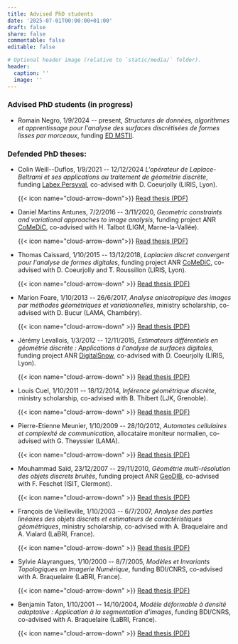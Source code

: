 ```yaml
---
title: Advised PhD students
date: '2025-07-01T00:00:00+01:00'
draft: false
share: false
commentable: false
editable: false

# Optional header image (relative to `static/media/` folder).
header:
  caption: ''
  image: ''
---
```


### Advised PhD students (in progress)

* Romain Negro, 1/9/2024 -- present, *Structures de données, algorithmes et apprentissage pour l'analyse des surfaces discrétisées de formes lisses par morceaux*, funding [ED MSTII](https://edmstii.univ-grenoble-alpes.fr).

### Defended PhD theses:

* Colin Weill--Duflos, 1/9/2021 -- 12/12/2024 *L'opérateur de Laplace-Beltrami et ses applications au traitement de géométrie discrète*, funding [Labex Persyval](https://persyval.univ-grenoble-alpes.fr/), co-advised with D. Coeurjolly (LIRIS, Lyon).

  {{< icon name="cloud-arrow-down">}} [Read thesis (PDF)](https://jacquesolivierlachaud.github.io/uploads/these-weill-duflos.pdf)


* Daniel Martins Antunes, 7/2/2016 -- 3/11/2020, *Geometric constraints and variational approaches to image analysis*, funding project ANR [CoMeDiC](project/comedic), co-advised with  H. Talbot  (LIGM, Marne-la-Vallée).

  {{< icon name="cloud-arrow-down">}} [Read thesis (PDF)](https://jacquesolivierlachaud.github.io/uploads/these-antunes.pdf)

* Thomas Caissard, 1/10/2015 -- 13/12/2018, *Laplacien discret convergent pour l'analyse de formes digitales*, funding project ANR [CoMeDiC](project/comedic), co-advised with  D. Coeurjolly and T. Roussillon (LIRIS, Lyon).

  {{< icon name="cloud-arrow-down" >}} [Read thesis (PDF)](https://jacquesolivierlachaud.github.io/uploads/these-caissard.pdf)

* Marion Foare, 1/10/2013 -- 26/6/2017, *Analyse anisotropique des images par méthodes géométriques et variationnelles*, ministry scholarship, co-advised with  D. Bucur (LAMA, Chambéry).

  {{< icon name="cloud-arrow-down" >}} [Read thesis (PDF)](https://jacquesolivierlachaud.github.io/uploads/these-foare.pdf)

* Jérémy Levallois, 1/3/2012 -- 12/11/2015, *Estimateurs différentiels en géométrie discrète : Applications à l'analyse de surfaces digitales*, funding project ANR [DigitalSnow](project/digital-snow), co-advised with  D. Coeurjolly (LIRIS,  Lyon).

  {{< icon name="cloud-arrow-down" >}} [Read thesis (PDF)](https://jacquesolivierlachaud.github.io/uploads/these-levallois.pdf)

* Louis Cuel, 1/10/2011 -- 18/12/2014, *Inférence géométrique discrète*, ministry scholarship, co-advised with  B. Thibert (LJK, Grenoble).

  {{< icon name="cloud-arrow-down" >}} [Read thesis (PDF)](https://jacquesolivierlachaud.github.io/uploads/these-cuel.pdf)

* Pierre-Etienne Meunier, 1/10/2009 -- 28/10/2012, *Automates cellulaires et complexité de communication*, allocataire moniteur  normalien, co-advised with  G. Theyssier (LAMA).

  {{< icon name="cloud-arrow-down" >}} [Read thesis (PDF)](https://jacquesolivierlachaud.github.io/uploads/these-meunier.pdf)

* Mouhammad Saïd, 23/12/2007 -- 29/11/2010, *Géométrie multi-résolution des objets discrets bruités*, funding project  ANR [GeoDIB](project/geodib), co-advised with  F. Feschet (ISIT, Clermont).

  {{< icon name="cloud-arrow-down" >}} [Read thesis (PDF)](https://jacquesolivierlachaud.github.io/uploads/these-said.pdf)

* François de Vieilleville, 1/10/2003 -- 6/7/2007, *Analyse des parties linéaires des objets discrets et estimateurs de caractéristiques géométriques*, ministry scholarship, co-advised with  A. Braquelaire and A. Vialard (LaBRI, France).

  {{< icon name="cloud-arrow-down" >}} [Read thesis (PDF)](https://jacquesolivierlachaud.github.io/uploads/these-devieilleville.pdf)

* Sylvie Alayrangues, 1/10/2000 -- 8/7/2005, *Modèles et Invariants Topologiques en Imagerie Numérique*, funding BDI/CNRS, co-advised with  A. Braquelaire (LaBRI, France).

  {{< icon name="cloud-arrow-down" >}} [Read thesis (PDF)](https://jacquesolivierlachaud.github.io/uploads/these-alayrangues.pdf)

* Benjamin Taton, 1/10/2001 -- 14/10/2004, *Modèle déformable à densité adaptative : Application à la segmentation d'images*, funding BDI/CNRS, co-advised with  A. Braquelaire (LaBRI, France).

  {{< icon name="cloud-arrow-down" >}} [Read thesis (PDF)](https://jacquesolivierlachaud.github.io/uploads/these-taton.pdf)


